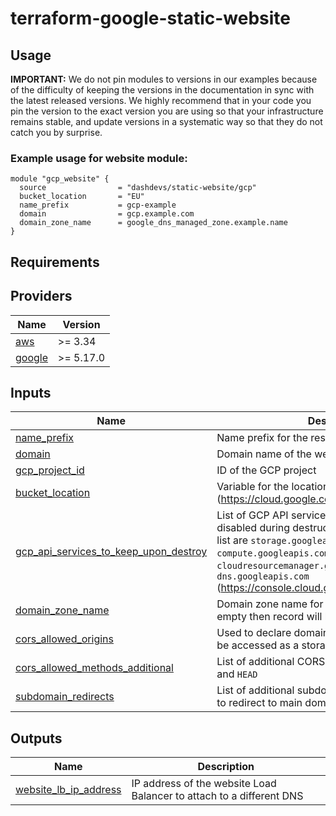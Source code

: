 # terraform-google-static-website
## Usage

**IMPORTANT:** We do not pin modules to versions in our examples because of the
difficulty of keeping the versions in the documentation in sync with the latest released versions.
We highly recommend that in your code you pin the version to the exact version you are
using so that your infrastructure remains stable, and update versions in a
systematic way so that they do not catch you by surprise.

### Example usage for website module:
```
module "gcp_website" {
  source                = "dashdevs/static-website/gcp"
  bucket_location       = "EU"
  name_prefix           = gcp-example
  domain                = gcp.example.com
  domain_zone_name      = google_dns_managed_zone.example.name
}
```

## Requirements
## Providers

| Name | Version |
|------|---------|
| <a name="provider_aws"></a> [aws](#provider\_aws) | >= 3.34 |
| <a name="provider_google"></a> [google](#provider\_google) | >= 5.17.0 |


## Inputs

| Name | Description | Type | Default | Required |
|------|-------------|------|---------|:--------:|
| <a name="input_name_prefix"></a> [name\_prefix](#input\_name\_prefix) | Name prefix for the resources | `string` | n/a | yes |
| <a name="input_domain"></a> [domain](#input\_website\_domain) | Domain name of the website | `string` | n/a | yes |
| <a name="input_gcp_project_id"></a> [gcp\_project\_id](#input\_gcp\_project\_id) | ID of the GCP project | `string` | n/a | yes |
| <a name="input_bucket_location"></a> [bucket_location](#input\_bucket\_location) | Variable for the location of the bucket (https://cloud.google.com/storage/docs/locations)| `list(string)` | null | no |
| <a name="input_gcp_api_services_to_keep_upon_destroy"></a> [gcp\_api\_services\_to_keep_upon_destroy](#input\_gcp\_api\_services\_to_keep_upon_destroy) | List of GCP API services that should not be disabled during destruction . Available values in list are `storage.googleapis.com`, `compute.googleapis.com`, `cloudresourcemanager.googleapis.com`, `dns.googleapis.com` (https://console.cloud.google.com/apis/library)| `list(string)` | [] | no |
| <a name="input_domain_zone_name"></a> [domain\_zone\_name](#input\_domain\_zone\_name) | Domain zone name for CNAME record, if not empty then record will be created | `string` | null | no |
| <a name="input_cors_allowed_origins"></a> [cors_allowed_origins](#input\_cors_\_allowed_origins) | Used to declare domains from which the site will be accessed as a storage of static resources | `list(string)` | null | no |
| <a name="input_cors_allowed_methods_additional"></a> [cors_allowed_methods_additional](#input\_cors\_allowed_methods_additional) |List of additional CORS methods in addition to `GET` and `HEAD` | `list(string)` | null | no |
| <a name="input_subdomain_redirects"></a> [subdomain_redirects](#input\_subdomain\_redirects) | List of additional subdomain prefixes from where to redirect to main domain, such as `www` | `list(string)` | ["www"] | no |
## Outputs

| Name | Description |
|------|-------------|
| <a name="output_website_lb_ip_address"></a> [website\_lb\_ip\_address](#output\_website\_lb\_ip\_address) | IP address of the website Load Balancer to attach to a different DNS |
